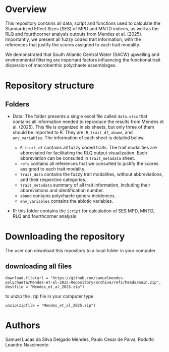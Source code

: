 
# Overview

This repository contains all data, script and functions used to calculate the Standardized Effect Sizes (SES) of MPD and MNTD indices, as well as the RLQ and fourthcorner analysis outputs from Mendes et al. (2025). Importantly, we present all fuzzy coded trait information, with the references that justify the scores assigned to each trait modality.

We demonstrated that South Atlantic Central Water (SACW) upwelling and environmental filtering are important factors influencing the functional trait dispersion of macrobenthic polychaete assemblages.

# Repository structure

## Folders 

- Data: The folder presents a single excel file called `data.xlsx` that contains all information needed to reproduce the results from Mendes et al. (2025). This file is organized in six sheets, but only three of them should be imported to R. They are: `R_trait_df`, `abund`, and `env_variables`. The information of each sheet is detailed below.
    + `R_trait_df` contains all fuzzy coded traits. The trait modalities are abbreviated for facilitating the RLQ output visualization. Each abbreviation can be consulted in `trait_metadata` sheet. 
    + `refs` contains all references that we consulted to justify the scores assigned to each trait modality. 
    + `trait_data` contains the fuzzy trait modalities, without abbreviations, and their respective categories.
    + `trait_metadata` summary of all trait information, including their abbreviations and identification number. 
    + `abund` contains polychaete genera incidences. 
    + `env_variables` contains the abiotic variables. 
 
      
- R: this folder contains the `Script` for calculation of SES MPD, MNTD, RLQ and fourthcorner analysis 


  
# Downloading the repository

The user can download this repository to a local folder in your computer 

## downloading all files

```{r eval=FALSE, echo=TRUE}
download.file(url = "https://github.com/samuelmendes-polychaeta/Mendes-et-al-2025-Repository/archive/refs/heads/main.zip", destfile = "Mendes_et_al_2025.zip")
```


to unzip the .zip file in your computer type

```{r eval=FALSE,echo=TRUE}
unzip(zipfile = "Mendes_et_al_2025.zip")
```


# Authors

Samuel Lucas da Silva Delgado Mendes, Paulo Cesar de Paiva, Rodolfo Leandro Nascimento

